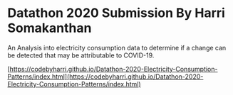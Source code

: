 # Datathon 2020 Submission By Harri Somakanthan
An Analysis into electricity consumption data to determine if a change can be detected that may be attributable to COVID-19. 

[https://codebyharri.github.io/Datathon-2020-Electricity-Consumption-Patterns/index.html](https://codebyharri.github.io/Datathon-2020-Electricity-Consumption-Patterns/index.html)


